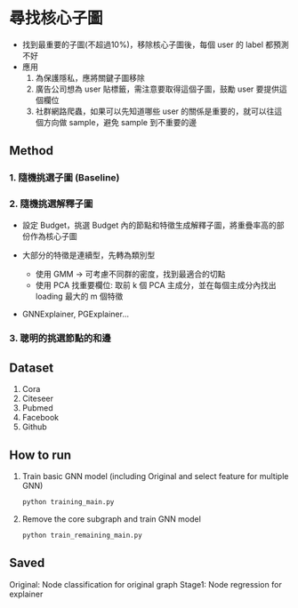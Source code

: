 # 尋找核心子圖
- 找到最重要的子圖(不超過10%)，移除核心子圖後，每個 user 的 label 都預測不好 
- 應用
	1. 為保護隱私，應將關鍵子圖移除 
	2. 廣告公司想為 user 貼標籤，需注意要取得這個子圖，鼓勵 user 要提供這個欄位
	3. 社群網路爬蟲，如果可以先知道哪些 user 的關係是重要的，就可以往這個方向做 sample，避免 sample 到不重要的邊 

## Method
### 1. 隨機挑選子圖 (Baseline)

### 2. 隨機挑選解釋子圖
- 設定 Budget，挑選 Budget 內的節點和特徵生成解釋子圖，將重疊率高的部份作為核心子圖
- 大部分的特徵是連續型，先轉為類別型
	- 使用 GMM → 可考慮不同群的密度，找到最適合的切點
	- 使用 PCA 找重要欄位: 取前 k 個 PCA 主成分，並在每個主成分內找出 loading 最大的 m 個特徵

    
- GNNExplainer, PGExplainer…
### 3. 聰明的挑選節點的和邊

## Dataset
1. Cora
2. Citeseer
3. Pubmed
4. Facebook
5. Github

## How to run
1. Train basic GNN model (including Original and select feature for multiple GNN)
	```bash 
	python training_main.py
	```
2. Remove the core subgraph and train GNN model
	```bash 
	python train_remaining_main.py
	```

## Saved
Original\: Node classification for original graph
Stage1\: Node regression for explainer 
